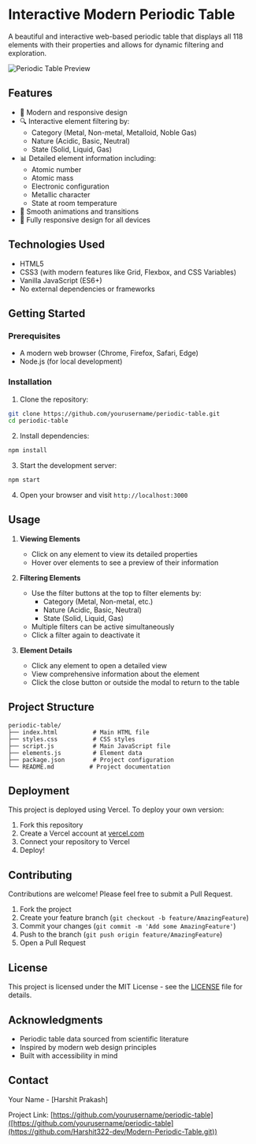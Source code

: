 # Interactive Modern Periodic Table

A beautiful and interactive web-based periodic table that displays all 118 elements with their properties and allows for dynamic filtering and exploration.

![Periodic Table Preview](https://modern-periodic-table-ehgy-git-main-harshit-prakashs-projects.vercel.app)

## Features

- 🎨 Modern and responsive design
- 🔍 Interactive element filtering by:
  - Category (Metal, Non-metal, Metalloid, Noble Gas)
  - Nature (Acidic, Basic, Neutral)
  - State (Solid, Liquid, Gas)
- 📊 Detailed element information including:
  - Atomic number
  - Atomic mass
  - Electronic configuration
  - Metallic character
  - State at room temperature
- 💫 Smooth animations and transitions
- 📱 Fully responsive design for all devices

## Technologies Used

- HTML5
- CSS3 (with modern features like Grid, Flexbox, and CSS Variables)
- Vanilla JavaScript (ES6+)
- No external dependencies or frameworks

## Getting Started

### Prerequisites

- A modern web browser (Chrome, Firefox, Safari, Edge)
- Node.js (for local development)

### Installation

1. Clone the repository:
```bash
git clone https://github.com/yourusername/periodic-table.git
cd periodic-table
```

2. Install dependencies:
```bash
npm install
```

3. Start the development server:
```bash
npm start
```

4. Open your browser and visit `http://localhost:3000`

## Usage

1. **Viewing Elements**
   - Click on any element to view its detailed properties
   - Hover over elements to see a preview of their information

2. **Filtering Elements**
   - Use the filter buttons at the top to filter elements by:
     - Category (Metal, Non-metal, etc.)
     - Nature (Acidic, Basic, Neutral)
     - State (Solid, Liquid, Gas)
   - Multiple filters can be active simultaneously
   - Click a filter again to deactivate it

3. **Element Details**
   - Click any element to open a detailed view
   - View comprehensive information about the element
   - Click the close button or outside the modal to return to the table

## Project Structure

```
periodic-table/
├── index.html          # Main HTML file
├── styles.css          # CSS styles
├── script.js           # Main JavaScript file
├── elements.js         # Element data
├── package.json        # Project configuration
└── README.md          # Project documentation
```

## Deployment

This project is deployed using Vercel. To deploy your own version:

1. Fork this repository
2. Create a Vercel account at [vercel.com](https://vercel.com)
3. Connect your repository to Vercel
4. Deploy!

## Contributing

Contributions are welcome! Please feel free to submit a Pull Request.

1. Fork the project
2. Create your feature branch (`git checkout -b feature/AmazingFeature`)
3. Commit your changes (`git commit -m 'Add some AmazingFeature'`)
4. Push to the branch (`git push origin feature/AmazingFeature`)
5. Open a Pull Request

## License

This project is licensed under the MIT License - see the [LICENSE](LICENSE) file for details.

## Acknowledgments

- Periodic table data sourced from scientific literature
- Inspired by modern web design principles
- Built with accessibility in mind

## Contact

Your Name - [Harshit Prakash]

Project Link: [https://github.com/yourusername/periodic-table]([https://github.com/yourusername/periodic-table](https://github.com/Harshit322-dev/Modern-Periodic-Table.git)) 
